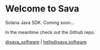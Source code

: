 # Welcome to Sava

Solana Java SDK. Coming soon...

In the meantime check out the Github repo.

[@sava_software](https://x.com/sava_software) | [hello@sava.software](mailto:hello@sava.software?subject=Hello%20Sava)
